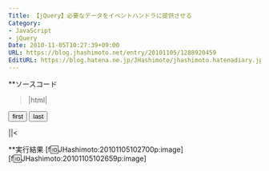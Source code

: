 ```yaml
---
Title: 【jQuery】必要なデータをイベントハンドラに提供させる
Category:
- JavaScript
- jQuery
Date: 2010-11-05T10:27:39+09:00
URL: https://blog.jhashimoto.net/entry/20101105/1288920459
EditURL: https://blog.hatena.ne.jp/JHashimoto/jhashimoto.hatenadiary.jp/atom/entry/12921228815717258618
---
```


**ソースコード
>|html|

<!DOCTYPE html PUBLIC "-//W3C//DTD XHTML 1.0 Transitional//EN" "http://www.w3.org/TR/xhtml1/DTD/xhtml1-transitional.dtd">
<html>
<head>
<meta http-equiv="content-type" content="text/html; charset=utf-8" />
</head>
<body>
<input id="first" type="button" value="first" />
<input id="last" type="button" value="last" />
</body>
<script type="text/javascript" src="http://ajax.googleapis.com/ajax/libs/jquery/1.4/jquery.js"></script>
<script type="text/javascript">
(function ($) {
	$(document).ready(function () {
		$('#first').bind('update', function (e) {
			e.firstName = this.value;
		});
		$('#last').bind('update', function (e) {
			e.lastName = this.value;
		});

		var e = $.Event('update');	// Eventオブジェクトはハンドラの第１引数と同じ
		$('#first, #last').trigger(e);	// イベントの実行
		alert(e.firstName);
		alert(e.lastName);
	});
})(jQuery);
</script>
</html>
||<

**実行結果
[f:id:JHashimoto:20101105102700p:image]
[f:id:JHashimoto:20101105102659p:image]
